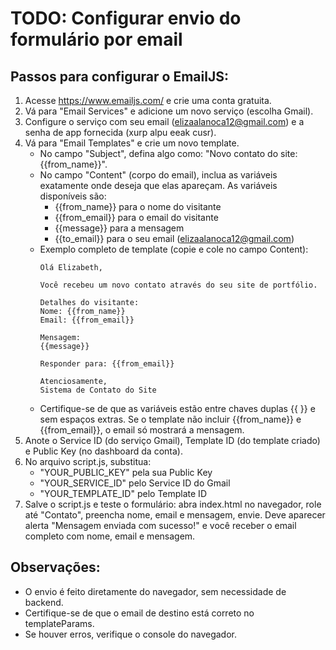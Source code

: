 # TODO: Configurar envio do formulário por email

## Passos para configurar o EmailJS:

1. Acesse https://www.emailjs.com/ e crie uma conta gratuita.
2. Vá para "Email Services" e adicione um novo serviço (escolha Gmail).
3. Configure o serviço com seu email (elizaalanoca12@gmail.com) e a senha de app fornecida (xurp alpu eeak cusr).
4. Vá para "Email Templates" e crie um novo template.
   - No campo "Subject", defina algo como: "Novo contato do site: {{from_name}}".
   - No campo "Content" (corpo do email), inclua as variáveis exatamente onde deseja que elas apareçam. As variáveis disponíveis são:
     - {{from_name}} para o nome do visitante
     - {{from_email}} para o email do visitante
     - {{message}} para a mensagem
     - {{to_email}} para o seu email (elizaalanoca12@gmail.com)
   - Exemplo completo de template (copie e cole no campo Content):
     ```
     Olá Elizabeth,

     Você recebeu um novo contato através do seu site de portfólio.

     Detalhes do visitante:
     Nome: {{from_name}}
     Email: {{from_email}}

     Mensagem:
     {{message}}

     Responder para: {{from_email}}

     Atenciosamente,
     Sistema de Contato do Site
     ```
   - Certifique-se de que as variáveis estão entre chaves duplas {{ }} e sem espaços extras. Se o template não incluir {{from_name}} e {{from_email}}, o email só mostrará a mensagem.
5. Anote o Service ID (do serviço Gmail), Template ID (do template criado) e Public Key (no dashboard da conta).
6. No arquivo script.js, substitua:
   - "YOUR_PUBLIC_KEY" pela sua Public Key
   - "YOUR_SERVICE_ID" pelo Service ID do Gmail
   - "YOUR_TEMPLATE_ID" pelo Template ID
7. Salve o script.js e teste o formulário: abra index.html no navegador, role até "Contato", preencha nome, email e mensagem, envie. Deve aparecer alerta "Mensagem enviada com sucesso!" e você receber o email completo com nome, email e mensagem.

## Observações:
- O envio é feito diretamente do navegador, sem necessidade de backend.
- Certifique-se de que o email de destino está correto no templateParams.
- Se houver erros, verifique o console do navegador.
